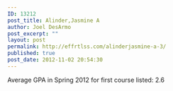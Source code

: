 ```yaml
---
ID: 13212
post_title: Alinder,Jasmine A
author: Joel DesArmo
post_excerpt: ""
layout: post
permalink: http://effrtlss.com/alinderjasmine-a-3/
published: true
post_date: 2012-11-02 20:54:30
---
```

<p>Average GPA in Spring 2012 for first course listed: 2.6</p>